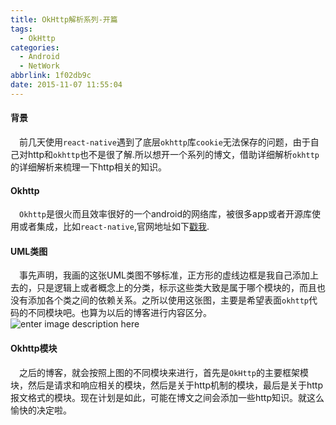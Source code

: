 ```yaml
---
title: OkHttp解析系列-开篇
tags:
  - OkHttp
categories:
  - Android
  - NetWork
abbrlink: 1f02db9c
date: 2015-11-07 11:55:04
---
```

#### 背景
&emsp;前几天使用`react-native`遇到了底层`okhttp`库`cookie`无法保存的问题，由于自己对http和`okhttp`也不是很了解.所以想开一个系列的博文，借助详细解析`okhttp`的详细解析来梳理一下http相关的知识。
#### Okhttp
&emsp;`Okhttp`是很火而且效率很好的一个android的网络库，被很多app或者开源库使用或者集成，比如`react-native`,官网地址如下[戳我](http://square.github.io/okhttp/).
#### UML类图
&emsp;事先声明，我画的这张UML类图不够标准，正方形的虚线边框是我自己添加上去的，只是逻辑上或者概念上的分类，标示这些类大致是属于哪个模块的，而且也没有添加各个类之间的依赖关系。之所以使用这张图，主要是希望表面`okhttp`代码的不同模块吧。也算为以后的博客进行内容区分。
![enter image description here](http://7xjsjy.com1.z0.glb.clouddn.com/okhttpOkHttp%E5%8D%9A%E5%AE%A2.jpg)

#### Okhttp模块
&emsp;之后的博客，就会按照上图的不同模块来进行，首先是`OkHttp`的主要框架模块，然后是请求和响应相关的模块，然后是关于http机制的模块，最后是关于http报文格式的模块。现在计划是如此，可能在博文之间会添加一些http知识。就这么愉快的决定啦。
